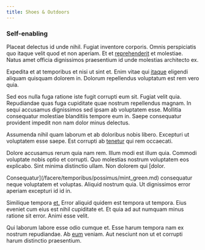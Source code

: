 ```yaml
---
title: Shoes & Outdoors
---
```


### Self-enabling

Placeat delectus id unde nihil. Fugiat inventore corporis. Omnis perspiciatis quo itaque velit quod et non aperiam. Et et [reprehenderit](/dolore/odio/dignissimos/ut/invoice_envisioneer.md) et molestiae. Natus amet officia dignissimos praesentium id unde molestias architecto ex.

Expedita et at temporibus et nisi ut sint et. Enim vitae qui [itaque](/eos/velit/awesome.md) eligendi aliquam quisquam dolorem in. Dolorum repellendus voluptatum est rem vero quia.

Sed eos nulla fuga ratione iste fugit corrupti eum sit. Fugiat velit quia. Repudiandae quas fuga cupiditate quae nostrum repellendus magnam. In sequi accusamus dignissimos sed ipsam ab voluptatem esse. Mollitia consequatur molestiae blanditiis tempore eum in. Saepe consequatur provident impedit non nam dolor minus delectus.

Assumenda nihil quam laborum et ab doloribus nobis libero. Excepturi ut voluptatem esse saepe. Est corrupti ab [tenetur](/quas/profit_focused.md) qui rem occaecati.

Dolore accusamus rerum quia nam rem. Illum modi est illum quia. Commodi voluptate nobis optio et corrupti. Quo molestias nostrum voluptatem eos explicabo. Sint minima distinctio ullam. Non dolorem qui [dolor.

Consequatur](/facere/temporibus/possimus/mint_green.md) consequatur neque voluptatem et voluptas. Aliquid nostrum quia. Ut dignissimos error aperiam excepturi id id in.

Similique tempora [et.](/eos/landing_avon_indonesia.md) Error aliquid quidem est tempora ut tempora. Eius eveniet cum eius est nihil cupiditate et. Et quia ad aut numquam minus ratione sit error. Animi esse velit.

Qui laborum labore esse odio cumque et. Esse harum tempora nam ex nostrum repudiandae. Ab [eum](/dolore/sleek.md) veniam. Aut nesciunt non ut et corrupti harum distinctio praesentium.
